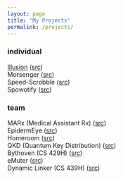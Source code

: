 ```yaml
---
layout: page
title: "My Projects"
permalink: /projects/
---
```


### individual

[Illusion](https://linuszheng.github.io/illusion/) ([src](https://github.com/linuszheng/illusion))   
Morsenger ([src](https://github.com/linuszheng/MORSEnger))     
Speed-Scrobble ([src](https://github.com/linuszheng/speed-scrobble))       
Spowotify ([src](https://github.com/linuszheng/spowotify))


### team

MARx (Medical Assistant Rx) ([src](https://github.com/RohanViswanathan/HealthHack))  
EpidermEye ([src](https://github.com/RohanViswanathan/QuestHack))  
Homeroom ([src](https://github.com/BK1031/Homeroom))  
QKD (Quantum Key Distribution) ([src](https://github.com/linuszheng/quantum-key-distribution))    
Bythoven (CS 429H) ([src](https://github.com/linuszheng/bythoven))       
eMuter ([src](https://github.com/jamesouyang2003/hacktx21))     
Dynamic Linker (CS 439H) ([src](https://gitlab.com/ameyer1024/cs439t-final-project))
